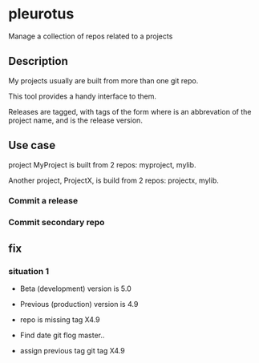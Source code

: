 # pleurotus
Manage a collection of repos related to a projects

## Description

My projects usually are built from more than one git repo.

This tool provides a handy interface to them.

Releases are tagged, with tags of the form <prefix><version>
where <prefix> is an abbrevation of the project name,
and <version> is the release version.

## Use case

project MyProject is built from 2 repos: myproject, mylib.

Another project, ProjectX, is build from 2 repos:  projectx, mylib.


### Commit a release


### Commit secondary repo

## fix

### situation 1
* Beta (development) version is 5.0
* Previous (production) version is 4.9
* repo is missing tag X4.9

* Find date
git flog master..
* assign previous tag
git tag  X4.9  <date>
